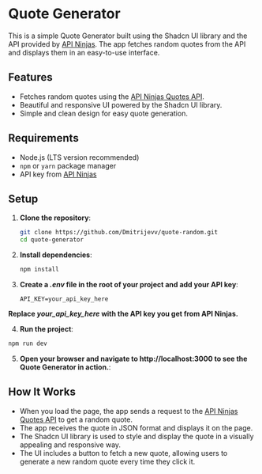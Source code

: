 # Quote Generator

This is a simple Quote Generator built using the Shadcn UI library and the API provided by [API Ninjas](https://www.api-ninjas.com/). The app fetches random quotes from the API and displays them in an easy-to-use interface.

## Features

- Fetches random quotes using the [API Ninjas Quotes API](https://www.api-ninjas.com/api/quotes).
- Beautiful and responsive UI powered by the Shadcn UI library.
- Simple and clean design for easy quote generation.

## Requirements

- Node.js (LTS version recommended)
- `npm` or `yarn` package manager
- API key from [API Ninjas](https://www.api-ninjas.com/)

## Setup

1. **Clone the repository**:

   ```bash
   git clone https://github.com/Dmitrijevv/quote-random.git
   cd quote-generator
   
2. **Install dependencies**:

   ````bash
   npm install

3. **Create a *.env* file in the root of your project and add your API key**:

   ```plaintest
   API_KEY=your_api_key_here

 **Replace *your_api_key_here* with the API key you get from API Ninjas.**

 4. **Run the project**:
    
  ```bash
  npm run dev
```
5. **Open your browser and navigate to http://localhost:3000 to see the Quote Generator in action.**:

## How It Works

- When you load the page, the app sends a request to the [API Ninjas Quotes API](https://www.api-ninjas.com/api/quotes) to get a random quote.
- The app receives the quote in JSON format and displays it on the page.
- The Shadcn UI library is used to style and display the quote in a visually appealing and responsive way.
- The UI includes a button to fetch a new quote, allowing users to generate a new random quote every time they click it.
